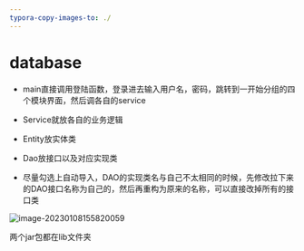 ```yaml
---
typora-copy-images-to: ./
---
```


# database

- main直接调用登陆函数，登录进去输入用户名，密码，跳转到一开始分组的四个模块界面，然后调各自的service

- Service就放各自的业务逻辑
- Entity放实体类
- Dao放接口以及对应实现类

- 尽量勾选上自动导入，DAO的实现类名与自己不太相同的时候，先修改拉下来的DAO接口名称为自己的，然后再重构为原来的名称，可以直接改掉所有的接口类

![image-20230108155820059](D:\code\GitHub\database\image-20230108155820059.png)

两个jar包都在lib文件夹

